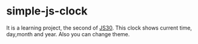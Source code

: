 # simple-js-clock

It is a learning project, the second of [JS30](JavaScript30.com).
This clock shows current time, day,month and year. Also you can change theme.
